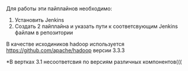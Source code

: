 Для работы эти пайплайнов необходимо: 
1. Установить Jenkins
2. Создать 2 пайплайна и указать пути к соответсвующим Jenkins файлам в репозитории

В качестве исходиников hadoop используется https://github.com/apache/hadoop версии 3.3.3

*В вертках 3.1 несоответсвия по версиям различных компонентов(((